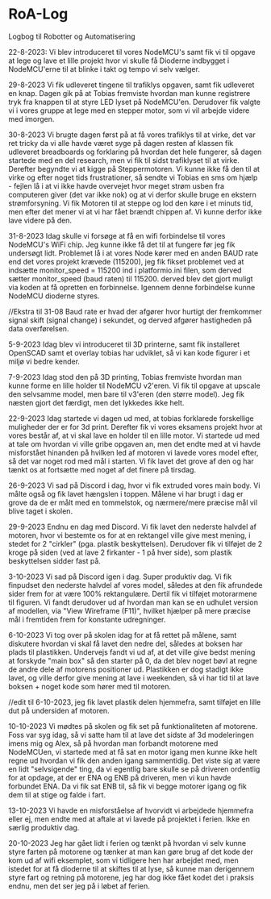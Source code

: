 # RoA-Log
Logbog til Robotter og Automatisering

22-8-2023:
Vi blev introduceret til vores NodeMCU's samt fik vi til opgave at lege og lave et lille projekt hvor vi skulle få Dioderne indbygget i NodeMCU'erne til at blinke i takt og tempo vi selv vælger.

29-8-2023
Vi fik udleveret tingene til trafiklys opgaven, samt fik udleveret en knap. Dagen gik på at Tobias fremviste hvordan man kunne registrere tryk fra knappen til at styre LED lyset på NodeMCU'en. Derudover fik valgte vi i vores gruppe at lege med en stepper motor, som vi vil arbejde videre med imorgen.

30-8-2023
Vi brugte dagen først på at få vores trafiklys til at virke, det var ret tricky da vi alle havde været syge på dagen resten af klassen fik udleveret breadboards og forklaring på hvordan det hele fungerer, så dagen startede med en del research, men vi fik til sidst trafiklyset til at virke.
Derefter begyndte vi at kigge på Steppermotoren. Vi kunne ikke få den til at virke og efter noget tids frustrationer, så sendte vi Tobias en sms om hjælp - fejlen lå i at vi ikke havde overvejet hvor meget strøm usben fra computeren giver (det var ikke nok) og at vi derfor skulle bruge en ekstern strømforsyning.
Vi fik Motoren til at steppe og lod den køre i et minuts tid, men efter det mener vi at vi har fået brændt chippen af. Vi kunne derfor ikke lave videre på den.


31-8-2023
Idag skulle vi forsøge at få en wifi forbindelse til vores NodeMCU's WiFi chip. Jeg kunne ikke få det til at fungere før jeg fik undersøgt lidt. Problemet lå i at vores Node kører med en anden BAUD rate end det vores projekt krævede (115200), jeg fik fikset problemet ved at indsætte monitor_speed = 115200 ind i platformio.ini filen, som derved sætter monitor_speed (baud raten) til 115200. derved blev det gjort muligt via koden at få opretten en forbinnelse. Igennem denne forbindelse kunne NodeMCU dioderne styres.

//Ekstra til 31-08
Baud rate er hvad der afgører hvor hurtigt der fremkommer signal skift (signal change) i sekundet, og derved afgører hastigheden på data overførelsen.

5-9-2023
Idag blev vi introduceret til 3D printerne, samt fik installeret OpenSCAD samt et overlay tobias har udviklet, så vi kan kode figurer i et miljø vi bedre kender. 


7-9-2023
Idag stod den på 3D printing, Tobias fremviste hvordan man kunne forme en lille holder til NodeMCU v2'eren. Vi fik til opgave at upscale den selvsamme model, men bare til v3'eren (den større model). Jeg fik næsten gjort det færdigt, men det lykkedes ikke helt.

22-9-2023
Idag startede vi dagen ud med, at tobias forklarede forskellige muligheder der er for 3d print. Derefter fik vi vores eksamens projekt hvor at vores består af, at vi skal lave en holder til en lille motor.
Vi startede ud med at tale om hvordan vi ville gribe opgaven an, men det endte med at vi havde misforstået hinanden på hvilken led af motoren vi lavede vores model efter, så det var noget rod med mål i starten.
Vi fik lavet det grove af den og har tænkt os at fortsætte med noget af det finere på tirsdag.

26-9-2023
Vi sad på Discord i dag, hvor vi fik extruded vores main body. Vi målte også og fik lavet hængslen i toppen. Målene vi har brugt i dag er grove da de er målt med en tommelstok, og nærmere/mere præcise mål vil blive taget i skolen.

29-9-2023
Endnu en dag med Discord. Vi fik lavet den nederste halvdel af motoren, hvor vi bestemte os for at en rektangel ville give mest mening, i stedet for 2 "cirkler" (pga. plastik beskyttelsen). Derudover fik vi tilføjet de 2 kroge på siden (ved at lave 2 firkanter - 1 på hver side), som plastik beskyttelsen sidder fast på.

3-10-2023
Vi sad på Discord igen i dag. Super produktiv dag. Vi fik finpudset den nederste halvdel af vores model, således at den fik afrundede sider frem for at være 100% rektangulære. Dertil fik vi tilføjet motorarmene til figuren. Vi fandt derudover ud af hvordan man kan se en udhulet version af modellen, via "View Wireframe (F11)", hvilket hjælper på mere præcise mål i fremtiden frem for konstante udregninger.


6-10-2023
Vi tog over på skolen idag for at få rettet på målene, samt diskutere hvordan vi skal få lavet den nedre del, således at boksen har plads til plastikken. Undervejs fandt vi ud af, at det ville give bedst mening at forskyde "main box" så den starter på 0, da det blev noget bøvl at regne de andre dele af motorens positioner ud. Plastikken er dog stadigt ikke lavet, og ville derfor give mening at lave i weekenden, så vi har tid til at lave boksen + noget kode som hører med til motoren.

//edit til 6-10-2023, jeg fik lavet plastik delen hjemmefra, samt tilføjet en lille dut på undersiden af motoren.

10-10-2023
Vi mødtes på skolen og fik set på funktionaliteten af motorene. Foss var syg idag, så vi satte ham til at lave det sidste af 3d modeleringen imens mig og Alex, så på hvordan man forbandt motorene med NodeMCUen, vi startede med at få sat en motor igang men kunne ikke helt regne ud hvordan vi fik den anden igang sammentidig. Det viste sig at være en lidt "selvsigende" ting, da vi egentlig bare skulle se på driveren ordentlig for at opdage, at der er ENA og ENB på driveren, men vi kun havde forbundet ENA. Da vi fik sat ENB til, så fik vi begge motorer igang og fik dem til at stige og falde i fart.

13-10-2023
Vi havde en misforståelse af hvorvidt vi arbejdede hjemmefra eller ej, men endte med at aftale at vi lavede på projektet i ferien. Ikke en særlig produktiv dag.

20-10-2023
Jeg har gået lidt i ferien og tænkt på hvordan vi selv kunne styre farten på motorene og tænker at man kan gøre brug af det kode der kom ud af wifi eksemplet, som vi tidligere hen har arbejdet med, men istedet for at få dioderne til at skiftes til at lyse, så kunne man derigennem styre fart og retning på motorene, jeg har dog ikke fået kodet det i praksis endnu, men det ser jeg på i løbet af ferien.
